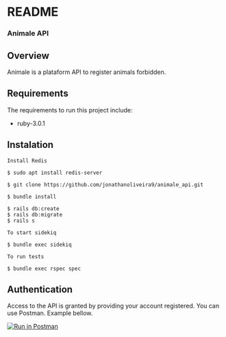 # README
### Animale API

## Overview

Animale is a plataform API to register animals forbidden.

## Requirements

The requirements to run this project include:
* ruby-3.0.1

## Instalation
```
Install Redis

$ sudo apt install redis-server

$ git clone https://github.com/jonathanoliveira9/animale_api.git

$ bundle install

$ rails db:create
$ rails db:migrate
$ rails s

To start sidekiq

$ bundle exec sidekiq

To run tests

$ bundle exec rspec spec
```


## Authentication
Access to the API is granted by providing your account registered. You can use Postman. Example bellow.

[![Run in Postman](https://run.pstmn.io/button.svg)](https://god.gw.postman.com/run-collection/6975213-53604b09-655c-4522-9af8-f95e1292efaf?action=collection%2Ffork&collection-url=entityId%3D6975213-53604b09-655c-4522-9af8-f95e1292efaf%26entityType%3Dcollection%26workspaceId%3Dacc675b8-d032-49bc-93ae-a3d5bb6827a6)

